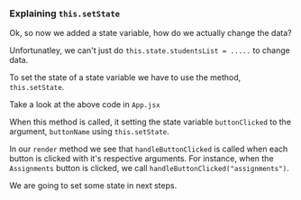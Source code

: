 ### Explaining `this.setState`

Ok, so now we added a state variable, how do we actually change the data?

Unfortunatley, we can't just do `this.state.studentsList = .....` to change data.

To set the state of a state variable we have to use the method, `this.setState`.

Take a look at the above code in `App.jsx`

When this method is called, it setting the state variable `buttonClicked` to the argument, `buttonName` using `this.setState`.

In our `render` method we see that `handleButtonClicked` is called when each button is clicked with it's respective arguments. For instance, when the `Assignments` button is clicked, we call `handleButtonClicked("assignments")`.

We are going to set some state in next steps.
